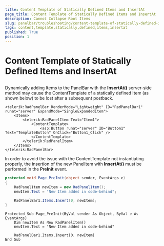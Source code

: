 ```yaml
---
title: Content Template of Statically Defined Items and InsertAt
page_title: Content Template of Statically Defined Items and InsertAt | RadPanelBar for ASP.NET AJAX Documentation
description: Cannot Collapse Root Items
slug: panelbar/troubleshooting/content-template-of-statically-defined-items-and-insertat
tags: content,template,statically,defined,items,insertat
published: True
position: 1
---
```


# Content Template of Statically Defined Items and InsertAt



## 

Dynamically adding Items to the PanelBar with the **InsertAt()** server-side method may cause the ContentTemplate of a statically defined Item (as shown below) to be lost after a subsequent postback.

````ASPNET
<telerik:RadPanelBar RenderMode="Lightweight" ID="RadPanelBar1" runat="server" ExpandMode="SingleExpandedItem">
    <Items>
        <telerik:RadPanelItem Text="Item1">
            <ContentTemplate>
                <asp:Button runat="server" ID="Button1" Text="TemplateButton" OnClick="Button1_Click" />
            </ContentTemplate>
        </telerik:RadPanelItem>
    </Items>
</telerik:RadPanelBar> 
````

In order to avoid the issue with the ContentTemplate not instantiating properly, the insertion of the new PanelItem with **InsertAt()** must be performed in the **PreInit** event. 

````C#
protected void Page_PreInit(object sender, EventArgs e)
{
    RadPanelItem newItem = new RadPanelItem();
    newItem.Text = "New Item added in code-behind";

    RadPanelBar1.Items.Insert(0, newItem);
}
````
````VB
Protected Sub Page_PreInit(ByVal sender As Object, ByVal e As EventArgs)
	Dim newItem As New RadPanelItem()
	newItem.Text = "New Item added in code-behind"

	RadPanelBar1.Items.Insert(0, newItem)
End Sub
````

